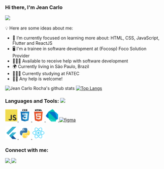 ### Hi there, I'm Jean Carlo
<img src=https://www.emojiall.com/images/animations/joypixels/64px/man_raising_hand.gif>

💡 Here are some ideas about me:

- 🎯 I’m currently focused on learning more about: HTML, CSS,  JavaScript, Flutter and ReactJS
- 🖥️ I'm a trainee in software development at (Focosp) Foco Solution Provider
- 🙋🏻‍♂️ Available to receive help with software development
- 🌍 Currently living in São Paulo, Brazil
- 👨🏻‍🎓 Currently studying at FATEC
- 🤝🏻 Any help is welcome!

![Jean Carlo Rocha's github stats](https://github-readme-stats.vercel.app/api?username=jjeancarllo&show_icons=true&theme=dark) [![Top Langs](https://github-readme-stats.vercel.app/api/top-langs/?username=jjeancarllo&layout=compact&theme=dark)](https://github.com/jjeancarllo/github-readme-stats)

<h3 align="left">Languages and Tools: <img src="https://i.pinimg.com/originals/5d/83/69/5d8369d65e9b8b2987122aac9d5a1e9f.gif" width="30"></h3>
<p align="left"> 
  <a href="https://developer.mozilla.org/en-US/docs/Web/JavaScript" target="_blank"> <img src="https://raw.githubusercontent.com/devicons/devicon/master/icons/javascript/javascript-original.svg" alt="javascript" width="40" height="40"/> </a>	
  <a href="https://developer.mozilla.org/en-US/docs/Web/CSS/" target="_blank"> <img src="https://raw.githubusercontent.com/devicons/devicon/master/icons/css3/css3-original-wordmark.svg" alt="css3" width="40" height="40"/> </a>
  <a href="https://developer.mozilla.org/en-US/docs/Web/HTML/" target="_blank"> <img src="https://raw.githubusercontent.com/devicons/devicon/master/icons/html5/html5-original-wordmark.svg" alt="html5" width="40" height="40"/> </a> 
<a href="https://dart.dev/" target="_blank"> <img src="https://raw.githubusercontent.com/devicons/devicon/master/icons/dart/dart-original.svg" alt="dart" width="40" height="40"/> </a>
  <a href="https://www.figma.com/" target="_blank"> <img src="https://www.vectorlogo.zone/logos/figma/figma-icon.svg" alt="figma" width="40" height="40"/> </a>
</p>
<a href="https://flutter.dev/?gclid=Cj0KCQiAosmPBhCPARIsAHOen-PdvWGBVbJ9PFmBBFQi6PMRwJVX-7C7FhGFykUQ5kfc60ajhAH3JioaAu4mEALw_wcB&gclsrc=aw.ds" target="_blank"> <img src="https://raw.githubusercontent.com/devicons/devicon/master/icons/flutter/flutter-original.svg" alt="flutter" width"40" height="40"/> </a>
  <a href="https://www.python.org/" target="_blank"> <img src="https://raw.githubusercontent.com/devicons/devicon/master/icons/python/python-original.svg" alt="python" width="40" height="40"/> </a>
  <a href="https://pt-br.reactjs.org/docs/getting-started.html/" target="_blank"> <img src="https://raw.githubusercontent.com/devicons/devicon/1119b9f84c0290e0f0b38982099a2bd027a48bf1/icons/react/react-original.svg" alt="react-js" width="40" height="40"/> </a> 

  
<h3 align="left">Connect with me:</h3>
<div>  
  <a href="https://www.linkedin.com/in/jean-carlo-30b33421b/" target="_blank"><img src="https://img.shields.io/badge/-LinkedIn-%230077B5?style=for-the-badge&logo=linkedin&logoColor=white"</a> 
 <a href="https://mail.google.com/mail/u/1/#inbox" target="_blank"><img src="https://img.shields.io/badge/Gmail-D14836?style=for-the-badge&logo=gmail&logoColor=white"</a>
</div>

